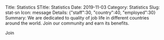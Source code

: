 Title: Statistics
STitle: Statistics
Date: 2019-11-03
Category: Statistics
Slug: stat-sn
Icon: message
Details: {"staff":30, "country":40, "employed":30}
Summary: We are dedicated to quality of job life in different countries around the world. Join our community and earn its benefits.

Join 
